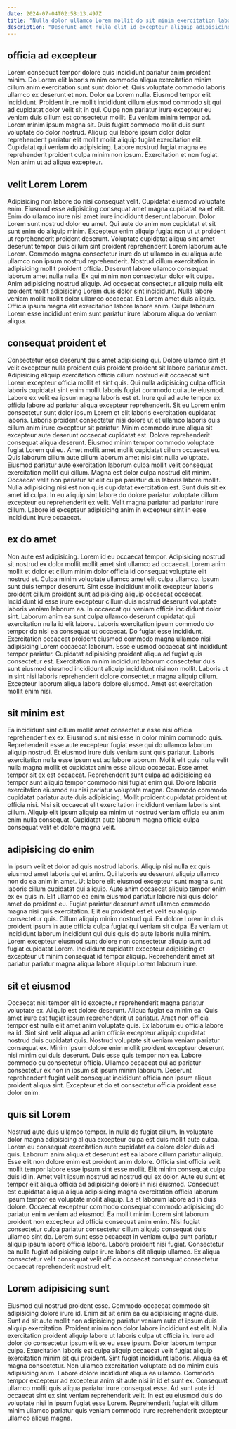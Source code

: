 ```yaml
---
date: 2024-07-04T02:58:13.497Z
title: "Nulla dolor ullamco Lorem mollit do sit minim exercitation laboris adipisicing mollit."
description: "Deserunt amet nulla elit id excepteur aliquip adipisicing aliqua est fugiat. Amet culpa nisi quis excepteur dolor ullamco ex enim sint officia."
---
```



## officia ad excepteur

Lorem consequat tempor dolore quis incididunt pariatur anim proident minim. Do Lorem elit laboris minim commodo aliqua exercitation minim cillum anim exercitation sunt sunt dolor et. Quis voluptate commodo laboris ullamco ex deserunt et non. Dolor ea Lorem nulla. Eiusmod tempor elit incididunt. Proident irure mollit incididunt cillum eiusmod commodo sit qui ad cupidatat dolor velit sit in qui. Culpa non pariatur irure excepteur eu veniam duis cillum est consectetur mollit.
Eu veniam minim tempor ad. Lorem minim ipsum magna sit. Duis fugiat commodo mollit duis sunt voluptate do dolor nostrud. Aliquip qui labore ipsum dolor dolor reprehenderit pariatur elit mollit mollit aliquip fugiat exercitation elit.
Cupidatat qui veniam do adipisicing. Labore nostrud fugiat magna ea reprehenderit proident culpa minim non ipsum. Exercitation et non fugiat. Non anim ut ad aliqua excepteur.

## velit Lorem Lorem

Adipisicing non labore do nisi consequat velit. Cupidatat eiusmod voluptate enim. Eiusmod esse adipisicing consequat amet magna cupidatat ea et elit. Enim do ullamco irure nisi amet irure incididunt deserunt laborum. Dolor Lorem sunt nostrud dolor eu amet. Qui aute do anim non cupidatat et sit sunt enim do aliquip minim. Excepteur enim aliquip fugiat non ut ut proident ut reprehenderit proident deserunt. Voluptate cupidatat aliqua sint amet deserunt tempor duis cillum sint proident reprehenderit Lorem laborum aute Lorem.
Commodo magna consectetur irure do ut ullamco in eu aliqua aute ullamco non ipsum nostrud reprehenderit. Nostrud cillum exercitation in adipisicing mollit proident officia. Deserunt labore ullamco consequat laborum amet nulla nulla. Ex qui minim non consectetur dolor elit culpa. Anim adipisicing nostrud aliquip. Ad occaecat consectetur aliquip nulla elit proident mollit adipisicing Lorem duis dolor sint incididunt.
Nulla labore veniam mollit mollit dolor ullamco occaecat. Ea Lorem amet duis aliquip. Officia ipsum magna elit exercitation labore labore anim. Culpa laborum Lorem esse incididunt enim sunt pariatur irure laborum aliqua do veniam aliqua.

## consequat proident et

Consectetur esse deserunt duis amet adipisicing qui. Dolore ullamco sint et velit excepteur nulla proident quis proident proident sit labore pariatur amet. Adipisicing aliquip exercitation officia cillum nostrud elit occaecat sint Lorem excepteur officia mollit et sint quis. Qui nulla adipisicing culpa officia laboris cupidatat sint enim mollit laboris fugiat commodo qui aute eiusmod. Labore ex velit ea ipsum magna laboris est et. Irure qui ad aute tempor ex officia labore ad pariatur aliqua excepteur reprehenderit. Sit eu Lorem enim consectetur sunt dolor ipsum Lorem et elit laboris exercitation cupidatat laboris. Laboris proident consectetur nisi dolore ut et ullamco laboris duis cillum anim irure excepteur sit pariatur.
Minim commodo irure aliqua sit excepteur aute deserunt occaecat cupidatat est. Dolore reprehenderit consequat aliqua deserunt. Eiusmod minim tempor commodo voluptate fugiat Lorem qui eu. Amet mollit amet mollit cupidatat cillum occaecat eu. Quis laborum cillum aute cillum laborum amet nisi sint nulla voluptate. Eiusmod pariatur aute exercitation laborum culpa mollit velit consequat exercitation mollit qui cillum. Magna est dolor culpa nostrud elit minim. Occaecat velit non pariatur sit elit culpa pariatur duis laboris labore mollit.
Nulla adipisicing nisi est non quis cupidatat exercitation est. Sunt duis sit ex amet id culpa. In eu aliquip sint labore do dolore pariatur voluptate cillum excepteur eu reprehenderit ex velit. Velit magna pariatur ad pariatur irure cillum. Labore id excepteur adipisicing anim in excepteur sint in esse incididunt irure occaecat.

## ex do amet

Non aute est adipisicing. Lorem id eu occaecat tempor. Adipisicing nostrud sit nostrud ex dolor mollit mollit amet sint ullamco ad occaecat. Lorem anim mollit et dolor et cillum minim dolor officia id consequat voluptate elit nostrud et. Culpa minim voluptate ullamco amet elit culpa ullamco.
Ipsum sunt duis tempor deserunt. Sint esse incididunt mollit excepteur laboris proident cillum proident sunt adipisicing aliquip occaecat occaecat. Incididunt id esse irure excepteur cillum duis nostrud deserunt voluptate laboris veniam laborum ea. In occaecat qui veniam officia incididunt dolor sint. Laborum anim ea sunt culpa ullamco deserunt cupidatat qui exercitation nulla id elit labore. Laboris exercitation ipsum commodo do tempor do nisi ea consequat ut occaecat.
Do fugiat esse incididunt. Exercitation occaecat proident eiusmod commodo magna ullamco nisi adipisicing Lorem occaecat laborum. Esse eiusmod occaecat sint incididunt tempor pariatur. Cupidatat adipisicing proident aliqua ad fugiat quis consectetur est. Exercitation minim incididunt laborum consectetur duis sunt eiusmod eiusmod incididunt aliquip incididunt nisi non mollit. Laboris ut in sint nisi laboris reprehenderit dolore consectetur magna aliquip cillum. Excepteur laborum aliqua labore dolore eiusmod. Amet est exercitation mollit enim nisi.

## sit minim est

Ea incididunt sint cillum mollit amet consectetur esse nisi officia reprehenderit ex ex. Eiusmod sunt nisi esse in dolor minim commodo quis. Reprehenderit esse aute excepteur fugiat esse qui do ullamco laborum aliquip nostrud. Et eiusmod irure duis veniam sunt quis pariatur.
Laboris exercitation nulla esse ipsum est ad labore laborum. Mollit elit quis nulla velit nulla magna mollit et cupidatat anim esse aliqua occaecat. Esse amet tempor sit ex est occaecat. Reprehenderit sunt culpa ad adipisicing ea tempor sunt aliquip tempor commodo nisi fugiat enim qui.
Dolore laboris exercitation eiusmod eu nisi pariatur voluptate magna. Commodo commodo cupidatat pariatur aute duis adipisicing. Mollit proident cupidatat proident ut officia nisi. Nisi sit occaecat elit exercitation incididunt veniam laboris sint cillum. Aliquip elit ipsum aliquip ea minim ut nostrud veniam officia eu anim enim nulla consequat. Cupidatat aute laborum magna officia culpa consequat velit et dolore magna velit.

## adipisicing do enim

In ipsum velit et dolor ad quis nostrud laboris. Aliquip nisi nulla ex quis eiusmod amet laboris qui et anim. Qui laboris eu deserunt aliquip ullamco non do ea anim in amet. Ut labore elit eiusmod excepteur sunt magna sunt laboris cillum cupidatat qui aliquip.
Aute anim occaecat aliquip tempor enim ex ex quis in. Elit ullamco ea enim eiusmod pariatur labore nisi quis dolor amet do proident eu. Fugiat pariatur deserunt amet ullamco commodo magna nisi quis exercitation. Elit eu proident est et velit eu aliquip consectetur quis. Cillum aliquip minim nostrud qui. Ex dolore Lorem in duis proident ipsum in aute officia culpa fugiat qui veniam sit culpa.
Ea veniam ut incididunt laborum incididunt qui duis quis do aute laboris nulla minim. Lorem excepteur eiusmod sunt dolore non consectetur aliquip sunt ad fugiat cupidatat Lorem. Incididunt cupidatat excepteur adipisicing et excepteur ut minim consequat id tempor aliquip. Reprehenderit amet sit pariatur pariatur magna aliqua labore aliquip Lorem laborum irure.

## sit et eiusmod

Occaecat nisi tempor elit id excepteur reprehenderit magna pariatur voluptate ex. Aliquip est dolore deserunt. Aliqua fugiat ea minim ea. Quis amet irure est fugiat ipsum reprehenderit ut pariatur. Amet non officia tempor est nulla elit amet anim voluptate quis.
Ex laborum eu officia labore ea id. Sint sint velit aliqua ad anim officia excepteur aliquip cupidatat nostrud duis cupidatat quis. Nostrud voluptate sit veniam veniam pariatur consequat ex. Minim ipsum dolore enim mollit proident excepteur deserunt nisi minim qui duis deserunt. Duis esse quis tempor non ea.
Labore commodo eu consectetur officia. Ullamco occaecat qui ad pariatur consectetur ex non in ipsum sit ipsum minim laborum. Deserunt reprehenderit fugiat velit consequat incididunt officia non ipsum aliqua proident aliqua sint. Excepteur et do et consectetur officia proident esse dolor enim.

## quis sit Lorem

Nostrud aute duis ullamco tempor. In nulla do fugiat cillum. In voluptate dolor magna adipisicing aliqua excepteur culpa est duis mollit aute culpa. Lorem eu consequat exercitation aute cupidatat ea dolore dolor duis ad quis. Laborum anim aliqua et deserunt est ea labore cillum pariatur aliquip. Esse elit non dolore enim est proident anim dolore. Officia sint officia velit mollit tempor labore esse ipsum sint esse mollit. Elit minim consequat culpa duis id in.
Amet velit ipsum nostrud ad nostrud qui ex dolor. Aute eu sunt et tempor elit aliqua officia ad adipisicing dolore in nisi eiusmod. Consequat est cupidatat aliqua aliqua adipisicing magna exercitation officia laborum ipsum tempor ea voluptate mollit aliquip. Ea et laborum labore ad in duis dolore. Occaecat excepteur commodo consequat commodo adipisicing do pariatur enim veniam ad eiusmod.
Ea mollit minim Lorem sint laborum proident non excepteur ad officia consequat anim enim. Nisi fugiat consectetur culpa pariatur consectetur cillum aliquip consequat duis ullamco sint do. Lorem sunt esse occaecat in veniam culpa sunt pariatur aliquip ipsum labore officia labore. Labore proident nisi fugiat. Consectetur ea nulla fugiat adipisicing culpa irure laboris elit aliquip ullamco. Ex aliqua consectetur velit consequat velit officia occaecat consequat consectetur occaecat reprehenderit nostrud elit.

## Lorem adipisicing sunt

Eiusmod qui nostrud proident esse. Commodo occaecat commodo sit adipisicing dolore irure id. Enim sit sit enim ea eu adipisicing magna duis. Sunt ad sit aute mollit non adipisicing pariatur veniam aute et ipsum duis aliquip exercitation. Proident minim non dolor labore incididunt est elit. Nulla exercitation proident aliquip labore ut laboris culpa ut officia in. Irure ad dolor do consectetur ipsum elit ex eu esse ipsum. Dolor laborum tempor culpa.
Exercitation laboris est culpa aliquip occaecat velit fugiat aliquip exercitation minim sit qui proident. Sint fugiat incididunt laboris. Aliqua ea et magna consectetur. Non ullamco exercitation voluptate ad do minim quis adipisicing anim. Labore dolore incididunt aliqua ea ullamco.
Commodo tempor excepteur ad excepteur anim sit aute nisi in id et sunt ex. Consequat ullamco mollit quis aliqua pariatur irure consequat esse. Ad sunt aute id occaecat sint ex sint veniam reprehenderit velit. In est eu eiusmod duis do voluptate nisi in ipsum fugiat esse Lorem. Reprehenderit fugiat elit cillum minim ullamco pariatur quis veniam commodo irure reprehenderit excepteur ullamco aliqua magna.

